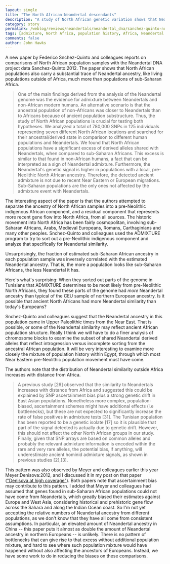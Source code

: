 ```yaml
---
layout: single 
title: "The North African Neandertal descendants" 
description: "A study of North African genetic variation shows that Neandertal genes were widespread in the area before the Neolithic." 
category: story
permalink: /weblog/reviews/neandertals/neandertal_dna/sanchez-quinto-north-africa-2012.html
tags: [admixture, North Africa, population history, Africa, Neandertal DNA, introgression, population structure] 
comments: false 
author: John Hawks 
---
```


A new paper by Federico Snchez-Quinto and colleagues reports on comparisons of North African population samples with the Neandertal DNA project data <bib>Sanchez-Quinto:2012</bib>. The paper shows that North African populations also carry a substantial trace of Neandertal ancestry, like living populations outside of Africa, much more than populations of sub-Saharan Africa. 

<blockquote>One of the main findings derived from the analysis of the Neandertal genome was the evidence for admixture between Neandertals and non-African modern humans. An alternative scenario is that the ancestral population of non-Africans was closer to Neandertals than to Africans because of ancient population substructure. Thus, the study of North African populations is crucial for testing both hypotheses. We analyzed a total of 780,000 SNPs in 125 individuals representing seven different North African locations and searched for their ancestral/derived state in comparison to different human populations and Neandertals. We found that North African populations have a significant excess of derived alleles shared with Neandertals, when compared to sub-Saharan Africans. This excess is similar to that found in non-African humans, a fact that can be interpreted as a sign of Neandertal admixture. Furthermore, the Neandertal's genetic signal is higher in populations with a local, pre-Neolithic North African ancestry. Therefore, the detected ancient admixture is not due to recent Near Eastern or European migrations. Sub-Saharan populations are the only ones not affected by the admixture event with Neandertals.</blockquote>

The interesting aspect of the paper is that the authors attempted to separate the ancestry of North African samples into a pre-Neolithic indigenous African component, and a residual component that represents more recent gene flow into North Africa, from all sources. The historic movement into North Africa has been fairly cosmopolitan, involving sub-Saharan Africans, Arabs, Medieval Europeans, Romans, Carthaginians and many other peoples. Snchez-Quinto and colleagues used the ADMIXTURE program to try to sort out a pre-Neolithic indigenous component and analyze that specifically for Neandertal similarity. 

Unsurprisingly, the fraction of estimated sub-Saharan African ancestry in each population sample was inversely correlated with the estimated Neandertal ancestry. That is, the more a population looks like sub-Saharan Africans, the less Neandertal it has. 

Here's what's surprising: When they sorted out parts of the genome in Tunisians that ADMIXTURE determines to be most likely from pre-Neolithic North Africans, they found these parts of the genome had <em>more</em> Neandertal ancestry than typical of the CEU sample of northern European ancestry. Is it possible that ancient North Africans had more Neandertal similarity than today's Europeans? 

Snchez-Quinto and colleagues suggest that the Neandertal ancestry in this population came in Upper Paleolithic times from the Near East. That is possible, or some of the Neandertal similarity may reflect ancient African population structure. Really I think we will have to do a finer analysis of chromosome blocks to examine the subset of shared Neandertal derived alleles that reflect introgression versus incomplete sorting from the ancestral African population. It will be very interesting to examine more closely the mixture of population history within Egypt, through which most Near Eastern pre-Neolithic population movement must have come. 

The authors note that the distribution of Neandertal similarity outside Africa increases with distance from Africa. 

<blockquote>A previous study [26] observed that the similarity to Neandertals increases with distance from Africa and suggested this could be explained by SNP ascertainment bias plus a strong genetic drift in East Asian populations. Nonetheless more complex, population-biased, ascertainment schemes might have additional effects (i.e bottlenecks), but these are not expected to significantly increase the rate of false positives in admixture tests [31]. The Tunisian population has been reported to be a genetic isolate [17] so it is plausible that part of the signal detected is actually due to genetic drift. However, this should not affect the other North African groups in our study. Finally, given that SNP arrays are based on common alleles and probably the relevant admixture information is encoded within the rare and very rare alleles, the potential bias, if anything, will underestimate ancient hominid admixture signals, as shown in previous studies [2],[3].</blockquote>

This pattern was also observed by Meyer and colleagues earlier this year <bib>Meyer:Denisova:2012</bib>, and I discussed it in my post on that paper (<a href="http://johnhawks.net/weblog/reviews/denisova/denisova-high-coverage-2012.html">"Denisova at high coverage"</a>). Both papers note that ascertainment bias may contribute to this pattern. I added that Meyer and colleagues had assumed that genes found in sub-Saharan African populations could not have come from Neandertals, which greatly biased their estimates against Europe and West Asia, considering historical and prehistoric gene flow across the Sahara and along the Indian Ocean coast. So I'm not yet accepting the relative numbers of Neandertal ancestry from different populations, as we don't know that they have all come from consistent assumptions. In particular, an elevated amount of Neandertal ancestry in China -- this paper puts it almost as double the amount of Neandertal ancestry in northern Europeans -- is unlikely. There is no pattern of bottlenecks that can give rise to that excess without additional population mixture, and hard to see where such population mixture would have happened without also affecting the ancestors of Europeans. Instead, we have some work to do in reducing the biases on these comparisons. 


